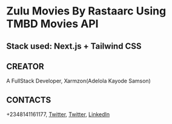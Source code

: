 # Zulu Movies By Rastaarc Using TMBD Movies API

## Stack used: Next.js + Tailwind CSS

## CREATOR

A FullStack Developer, Xarmzon(Adelola Kayode Samson)

## CONTACTS

+2348141161177, [Twitter](https://www.twitter.com/xarmzon), [Twitter](https://www.twiter.com/rastacl), [LinkedIn](https://www.linkedin.com/in/rastaxarm)